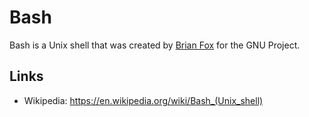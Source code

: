 # Bash

Bash is a Unix shell that was created by [Brian Fox](32.md) for the GNU Project.

## Links

- Wikipedia: https://en.wikipedia.org/wiki/Bash_(Unix_shell)
